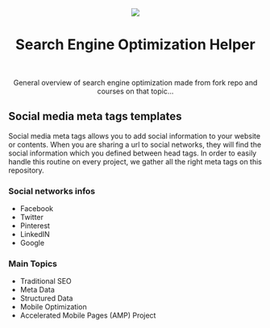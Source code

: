 <div align="center">
<img src="https://img.icons8.com/cotton/64/000000/seo-text.png"/><br />

<h1>Search Engine Optimization Helper</h1><br />

<p>General overview of search engine optimization made from fork repo and courses on that topic...</p>
</div>

## Social media meta tags templates

Social media meta tags allows you to add social information to your website or contents.
When you are sharing a url to social networks, they will find the social information which you defined between head tags.
In order to easily handle this routine on every project, we gather all the right meta tags on this repository.

### Social networks infos

- Facebook
- Twitter
- Pinterest
- LinkedIN
- Google

### Main Topics

- Traditional SEO
- Meta Data
- Structured Data
- Mobile Optimization
- Accelerated Mobile Pages (AMP) Project

